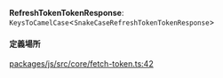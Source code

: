 **RefreshTokenTokenResponse**: `KeysToCamelCase`<`SnakeCaseRefreshTokenTokenResponse`>

#### 定義場所

[packages/js/src/core/fetch-token.ts:42](https://github.com/logto-io/js/blob/f0f78e6/packages/js/src/core/fetch-token.ts#L42)